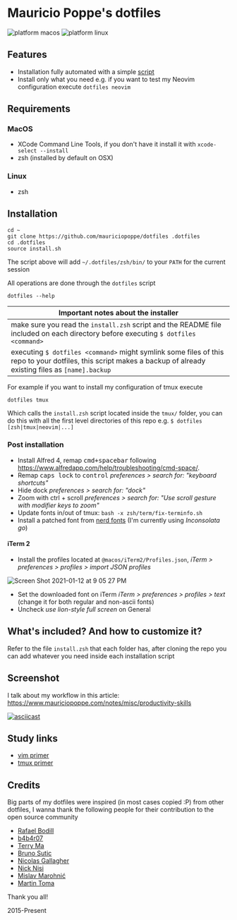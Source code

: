 # Mauricio Poppe's dotfiles

![platform macos](https://img.shields.io/badge/platform-macOS-orange.svg)
![platform linux](https://img.shields.io/badge/platform-linux-blue.svg)

## Features

- Installation fully automated with a simple [script](https://github.com/mauriciopoppe/dotfiles/blob/master/zsh/bin/dotfiles)
- Install only what you need e.g. if you want to test my Neovim configuration execute `dotfiles neovim`

## Requirements

### MacOS

- XCode Command Line Tools, if you don't have it install it with `xcode-select --install`
- zsh (installed by default on OSX)

### Linux

- zsh

## Installation

```
cd ~
git clone https://github.com/mauriciopoppe/dotfiles .dotfiles
cd .dotfiles
source install.sh
```

The script above will add `~/.dotfiles/zsh/bin/` to your `PATH` for the current session

All operations are done through the `dotfiles` script

```
dotfiles --help
```

| Important notes about the installer |
| ---- |
| make sure you read the `install.zsh` script and the README file included on each directory before executing `$ dotfiles <command>` |
| executing `$ dotfiles <command>` might symlink some files of this repo to your dotfiles, this script makes a backup of already existing files as `[name].backup` |

For example if you want to install my configuration of tmux execute

```
dotfiles tmux
```

Which calls the `install.zsh` script located inside the `tmux/` folder, you
can do this with all the first level directories of this repo e.g. `$ dotfiles
[zsh|tmux|neovim|...]`

### Post installation

- Install Alfred 4, remap <kbd>cmd+spacebar</kbd> following https://www.alfredapp.com/help/troubleshooting/cmd-space/.
- Remap <kbd>caps lock</kbd> to <kbd>control</kbd> *preferences > search for: "keyboard shortcuts"*
- Hide dock *preferences > search for: "dock"*
- Zoom with ctrl + scroll *preferences > search for: "Use scroll gesture with modifier keys to zoom"*
- Update fonts in/out of tmux: `bash -x zsh/term/fix-terminfo.sh`
- Install a patched font from [nerd fonts](https://www.nerdfonts.com/) (I'm currently using *Inconsolata go*)

#### iTerm 2

- Install the profiles located at `@macos/iTerm2/Profiles.json`, *iTerm > preferences > profiles > import JSON profiles*

![Screen Shot 2021-01-12 at 9 05 27 PM](https://user-images.githubusercontent.com/1616682/104408983-24369680-551a-11eb-8208-7a45a6061d93.jpg)

- Set the downloaded font on iTerm *iTerm > preferences > profiles > text* (change it for both regular and non-ascii fonts)
- Uncheck *use lion-style full screen* on General

## What's included? And how to customize it?

Refer to the file `install.zsh` that each folder has, after cloning the repo you
can add whatever you need inside each installation script

## Screenshot

I talk about my workflow in this article: https://www.mauriciopoppe.com/notes/misc/productivity-skills

[![asciicast](https://asciinema.org/a/h9bEclMKVl9SONRqMe3yoyryF.svg)](https://asciinema.org/a/h9bEclMKVl9SONRqMe3yoyryF)

## Study links

- [vim primer](https://danielmiessler.com/study/vim/)
- [tmux primer](https://danielmiessler.com/study/tmux/)

## Credits

Big parts of my dotfiles were inspired (in most cases copied :P) from other dotfiles, I wanna thank the following people for their contribution to the open
source community

- [Rafael Bodill](https://github.com/rafi/vim-config)
- [b4b4r07](https://github.com/b4b4r07/dotfiles)
- [Terry Ma](https://github.com/terryma/dotfiles)
- [Bruno Sutic](https://github.com/nicknisi/dotfiles)
- [Nicolas Gallagher](https://github.com/necolas/dotfiles)
- [Nick Nisi](https://github.com/bruno-/dotfiles)
- [Mislav Marohnić](https://github.com/mislav/dotfiles)
- [Martin Toma](https://github.com/martin-svk/dot-files)

Thank you all!

2015-Present

[tpm]: https://github.com/tmux-plugins/tpm
[vim-plug]: https://github.com/junegunn/vim-plug
